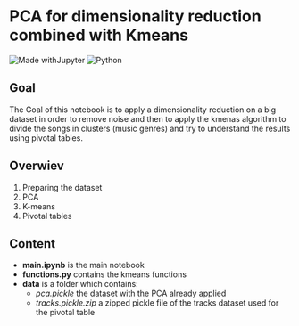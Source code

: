 # PCA for dimensionality reduction combined with Kmeans
![Made withJupyter](https://img.shields.io/badge/Made%20with-Jupyter-orange?style=for-the-badge&logo=Jupyter)
![Python](https://img.shields.io/badge/python-3670A0?style=for-the-badge&logo=python&logoColor=ffdd54)

## Goal
The Goal of this notebook is to apply a dimensionality reduction on a big dataset in order to remove noise and then to apply the kmenas algorithm to divide the songs in clusters (music genres) and try to understand the results using pivotal tables.
## Overwiev

1. Preparing the dataset
2. PCA
3. K-means
4. Pivotal tables

## Content

- __main.ipynb__ is the main notebook 
- __functions.py__ contains the kmeans functions
- __data__ is a folder which contains:
     - _pca.pickle_ the dataset with the PCA already applied
     - _tracks.pickle.zip_ a zipped pickle file of the tracks dataset used for the pivotal table
